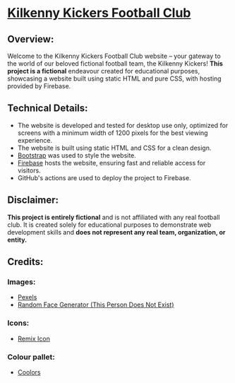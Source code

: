 # [Kilkenny Kickers Football Club](https://kilkenny-kickers-bootsrap.web.app)

## Overview:

Welcome to the Kilkenny Kickers Football Club website – your gateway to the world of our beloved
fictional football team, the Kilkenny Kickers! **This project is a fictional** endeavour created for educational purposes, showcasing a website built using static HTML and
pure CSS, with hosting provided by Firebase.

## Technical Details:

- The website is developed and tested for desktop use only, optimized for screens with a minimum width of 1200 pixels
  for the best viewing experience.
- The website is built using static HTML and CSS for a clean design.
- [Bootstrap](https://getbootstrap.com/) was used to style the website.
- [Firebase](https://firebase.google.com/) hosts the website, ensuring fast and reliable access for visitors.
- GitHub's actions are used to deploy the project to Firebase.
## Disclaimer:

**This project is entirely fictional** and is not affiliated with any real football club. It is created solely for
educational purposes to demonstrate web development skills and **does not represent any real team, organization, or
entity.**

## Credits:

### Images:

- [Pexels](https://www.pexels.com/)
- [Random Face Generator (This Person Does Not Exist)](https://this-person-does-not-exist.com/en)

### Icons:
- [Remix Icon](https://remixicon.com/)

### Colour pallet:

- [Coolors](https://coolors.co/)